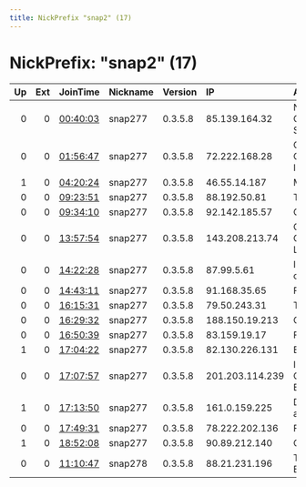 ```yaml
---
title: NickPrefix "snap2" (17)
---
```


# NickPrefix: "snap2" (17)

|   Up |   Ext | JoinTime                                                                                            | Nickname   | Version   | IP              | AS                                      | CC   |   ORp |   Dirp | OS    | Contact   |   eFamMembers |
|-----:|------:|:----------------------------------------------------------------------------------------------------|:-----------|:----------|:----------------|:----------------------------------------|:-----|------:|-------:|:------|:----------|--------------:|
|    0 |     0 | [00:40:03](https://metrics.torproject.org/rs.html#details/A1034536BF9E65D944640737AECD66850B04B698) | snap277    | 0.3.5.8   | 85.139.164.32   | Nos Comunicacoes, S.A.                  | pt   | 32997 |      0 | Linux | None      |             1 |
|    0 |     0 | [01:56:47](https://metrics.torproject.org/rs.html#details/1D23C607B985B3AC8D9EED9FAD7188C255451119) | snap277    | 0.3.5.8   | 72.222.168.28   | Cox Communications Inc.                 | us   | 42691 |      0 | Linux | None      |             1 |
|    1 |     0 | [04:20:24](https://metrics.torproject.org/rs.html#details/CCEE28F500BD000F81DD89CB7890FDA29376CE4E) | snap277    | 0.3.5.8   | 46.55.14.187    | Moldtelecom SA                          | md   | 36417 |      0 | Linux | None      |             1 |
|    0 |     0 | [09:23:51](https://metrics.torproject.org/rs.html#details/E9087A0A61FBBA743728482DF6A6850A1826F93B) | snap277    | 0.3.5.8   | 88.192.50.81    | Telia Finland Oyj                       | fi   | 40921 |      0 | Linux | None      |             1 |
|    0 |     0 | [09:34:10](https://metrics.torproject.org/rs.html#details/C8A722E504B2608CC20C9755A371D5A17E1CB068) | snap277    | 0.3.5.8   | 92.142.185.57   | Orange                                  | yt   | 41731 |      0 | Linux | None      |             1 |
|    0 |     0 | [13:57:54](https://metrics.torproject.org/rs.html#details/1D7119D3A49259F868A117A2F60F8A0418EF42B7) | snap277    | 0.3.5.8   | 143.208.213.74  | CLOUD COMUNICACOES LTDA ME              | br   | 38201 |      0 | Linux | None      |             1 |
|    0 |     0 | [14:22:28](https://metrics.torproject.org/rs.html#details/B7D738BA5DA6CC0D0A4EA767D77AAE2F59D7333D) | snap277    | 0.3.5.8   | 87.99.5.61      | Internetia Sp.z o.o.                    | pl   | 42025 |      0 | Linux | None      |             1 |
|    0 |     0 | [14:43:11](https://metrics.torproject.org/rs.html#details/3BF0861529A129E7B30D41DE7828995A9703A337) | snap277    | 0.3.5.8   | 91.168.35.65    | Free SAS                                | fr   | 44255 |      0 | Linux | None      |             1 |
|    0 |     0 | [16:15:31](https://metrics.torproject.org/rs.html#details/E9CCAFC52F015AD5005314F47E9F32D8FBF28BDE) | snap277    | 0.3.5.8   | 79.50.243.31    | Telecom Italia                          | it   | 40797 |      0 | Linux | None      |             1 |
|    0 |     0 | [16:29:32](https://metrics.torproject.org/rs.html#details/7E0AEE213CF9F602755DA8098B1325EF2B486BDB) | snap277    | 0.3.5.8   | 188.150.19.213  | Com Hem AB                              | se   | 46483 |      0 | Linux | None      |             1 |
|    0 |     0 | [16:50:39](https://metrics.torproject.org/rs.html#details/EE94D81E8DF92892FBE994484055214DEE4CE1E6) | snap277    | 0.3.5.8   | 83.159.19.17    | Free SAS                                | fr   | 44913 |      0 | Linux | None      |             1 |
|    1 |     0 | [17:04:22](https://metrics.torproject.org/rs.html#details/7F6BCF5C20ADCBA0BE069445705ADE96667A00C7) | snap277    | 0.3.5.8   | 82.130.226.131  | Euskaltel S.A.                          | es   | 42815 |      0 | Linux | None      |             1 |
|    0 |     0 | [17:07:57](https://metrics.torproject.org/rs.html#details/1C7D3D6C4A5DA6A30C412C846A62071F0B7C4165) | snap277    | 0.3.5.8   | 201.203.114.239 | Instituto Costarricense de Electricidad | cr   | 33695 |      0 | Linux | None      |             1 |
|    1 |     0 | [17:13:50](https://metrics.torproject.org/rs.html#details/7546CF850DA2D4C27826F351EE5B8972DBA1298B) | snap277    | 0.3.5.8   | 161.0.159.225   | Digicel Trinidad and Tobago Ltd.        | tt   | 42133 |      0 | Linux | None      |             1 |
|    0 |     0 | [17:49:31](https://metrics.torproject.org/rs.html#details/450110C25A889E7B065E596769BA4974C9974B09) | snap277    | 0.3.5.8   | 78.222.202.136  | Free SAS                                | fr   | 44633 |      0 | Linux | None      |             1 |
|    1 |     0 | [18:52:08](https://metrics.torproject.org/rs.html#details/5A8480B8D4A8E851AA15671435630F03CDC5A85F) | snap277    | 0.3.5.8   | 90.89.212.140   | Orange                                  | fr   | 39033 |      0 | Linux | None      |             1 |
|    0 |     0 | [11:10:47](https://metrics.torproject.org/rs.html#details/5000E59CAECA3F6A8D4ACBF1AE10031CA8A5704D) | snap278    | 0.3.5.8   | 88.21.231.196   | Telefonica De Espana                    | es   | 41799 |      0 | Linux | None      |             1 |

